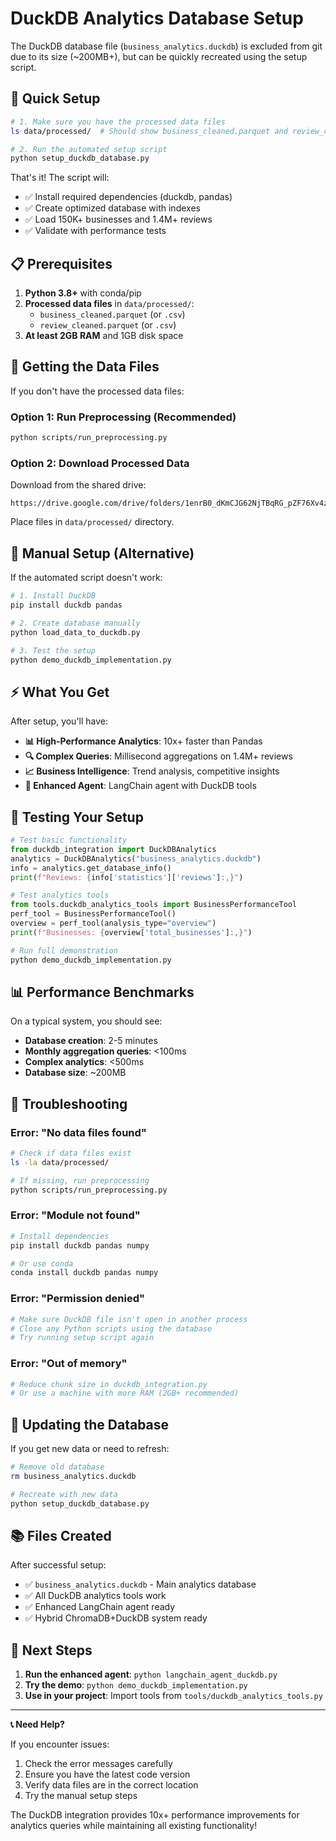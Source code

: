 # DuckDB Analytics Database Setup

The DuckDB database file (`business_analytics.duckdb`) is excluded from git due to its size (~200MB+), but can be quickly recreated using the setup script.

## 🚀 Quick Setup

```bash
# 1. Make sure you have the processed data files
ls data/processed/  # Should show business_cleaned.parquet and review_cleaned.parquet

# 2. Run the automated setup script
python setup_duckdb_database.py
```

That's it! The script will:
- ✅ Install required dependencies (duckdb, pandas)
- ✅ Create optimized database with indexes
- ✅ Load 150K+ businesses and 1.4M+ reviews
- ✅ Validate with performance tests

## 📋 Prerequisites

1. **Python 3.8+** with conda/pip
2. **Processed data files** in `data/processed/`:
   - `business_cleaned.parquet` (or `.csv`)
   - `review_cleaned.parquet` (or `.csv`)
3. **At least 2GB RAM** and 1GB disk space

## 📂 Getting the Data Files

If you don't have the processed data files:

### Option 1: Run Preprocessing (Recommended)
```bash
python scripts/run_preprocessing.py
```

### Option 2: Download Processed Data
Download from the shared drive:
```
https://drive.google.com/drive/folders/1enrB0_dKmCJG62NjTBqRG_pZF76Xv4z9
```
Place files in `data/processed/` directory.

## 🔧 Manual Setup (Alternative)

If the automated script doesn't work:

```python
# 1. Install DuckDB
pip install duckdb pandas

# 2. Create database manually
python load_data_to_duckdb.py

# 3. Test the setup
python demo_duckdb_implementation.py
```

## ⚡ What You Get

After setup, you'll have:

- **📊 High-Performance Analytics**: 10x+ faster than Pandas
- **🔍 Complex Queries**: Millisecond aggregations on 1.4M+ reviews  
- **📈 Business Intelligence**: Trend analysis, competitive insights
- **🤖 Enhanced Agent**: LangChain agent with DuckDB tools

## 🧪 Testing Your Setup

```python
# Test basic functionality
from duckdb_integration import DuckDBAnalytics
analytics = DuckDBAnalytics("business_analytics.duckdb")
info = analytics.get_database_info()
print(f"Reviews: {info['statistics']['reviews']:,}")

# Test analytics tools
from tools.duckdb_analytics_tools import BusinessPerformanceTool
perf_tool = BusinessPerformanceTool()
overview = perf_tool(analysis_type="overview")
print(f"Businesses: {overview['total_businesses']:,}")

# Run full demonstration
python demo_duckdb_implementation.py
```

## 📊 Performance Benchmarks

On a typical system, you should see:
- **Database creation**: 2-5 minutes
- **Monthly aggregation queries**: <100ms
- **Complex analytics**: <500ms
- **Database size**: ~200MB

## 🐛 Troubleshooting

### Error: "No data files found"
```bash
# Check if data files exist
ls -la data/processed/

# If missing, run preprocessing
python scripts/run_preprocessing.py
```

### Error: "Module not found"
```bash
# Install dependencies
pip install duckdb pandas numpy

# Or use conda
conda install duckdb pandas numpy
```

### Error: "Permission denied"
```bash
# Make sure DuckDB file isn't open in another process
# Close any Python scripts using the database
# Try running setup script again
```

### Error: "Out of memory"
```bash
# Reduce chunk size in duckdb_integration.py
# Or use a machine with more RAM (2GB+ recommended)
```

## 🔄 Updating the Database

If you get new data or need to refresh:

```bash
# Remove old database
rm business_analytics.duckdb

# Recreate with new data
python setup_duckdb_database.py
```

## 📚 Files Created

After successful setup:
- ✅ `business_analytics.duckdb` - Main analytics database
- ✅ All DuckDB analytics tools work
- ✅ Enhanced LangChain agent ready
- ✅ Hybrid ChromaDB+DuckDB system ready

## 🎯 Next Steps

1. **Run the enhanced agent**: `python langchain_agent_duckdb.py`
2. **Try the demo**: `python demo_duckdb_implementation.py`
3. **Use in your project**: Import tools from `tools/duckdb_analytics_tools.py`

---

**📞 Need Help?**

If you encounter issues:
1. Check the error messages carefully
2. Ensure you have the latest code version
3. Verify data files are in the correct location
4. Try the manual setup steps

The DuckDB integration provides 10x+ performance improvements for analytics queries while maintaining all existing functionality!
